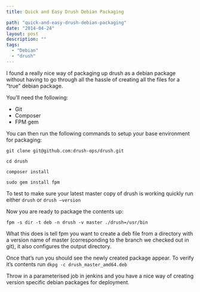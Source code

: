 ```yaml
---
title: Quick and Easy Drush Debian Packaging

path: "quick-and-easy-drush-debian-packaging"
date: "2014-04-24"
layout: post
description: ""
tags:
  - "Debian"
  - "drush"
---
```

I found a really nice way of packaging up drush as a debian package without having to go through all the hassle of creating all the files for a “true” debian package.

You’ll need the following:

* Git
* Composer
* FPM gem

You can then run the following commands to setup your base environment for packaging:

`git clone git@github.com:drush-ops/drush.git`

`cd drush`

`composer install`

`sudo gem install fpm`

To test to make sure your latest master copy of drush is working quickly run either `drush` or `drush —version`

Now you are ready to package the contents up:

`fpm -s dir -t deb -n drush -v master ./drush=/usr/bin`

What this does is tell fpm you want to create a deb file from a directory with a version name of master (corresponding to the branch we checked out in git), it also configures the output directory.

Once that’s run you should see the newly created package appear. To verify it’s contents run `dkpg -c drush_master_amd64.deb`


Throw in a parameterised job in jenkins and you have a nice way of creating version specific debian packages for deployment.
